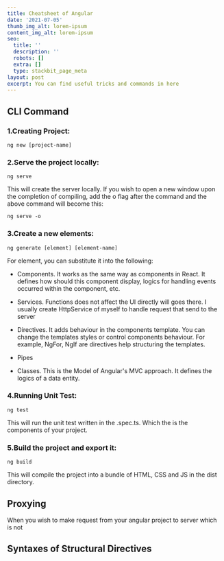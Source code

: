 ```yaml
---
title: Cheatsheet of Angular
date: '2021-07-05'
thumb_img_alt: lorem-ipsum
content_img_alt: lorem-ipsum
seo:
  title: ''
  description: ''
  robots: []
  extra: []
  type: stackbit_page_meta
layout: post
excerpt: You can find useful tricks and commands in here
---
```

## CLI Command

### 1.Creating Project:

`ng new [project-name]`

### 2.Serve the project locally:

`ng serve`

This will create the server locally. If you wish to open a new window upon the completion of compiling, add the o flag after the command and the above command will become this:

`ng serve -o`

### 3.Create a new elements:

`ng generate [element] [element-name]`

For element, you can substitute it into the following:

*   Components. It works as the same way as components in React. It defines how should this component display, logics for handling events occurred within the component, etc.

*   Services. Functions does not affect the UI directly will goes there. I usually create HttpService of myself to handle request that send to the server

*   Directives. It adds behaviour in the components template. You can change the templates styles or control components behaviour. For example, NgFor, NgIf are directives help structuring the templates.

*   Pipes

*   Classes. This is the Model of Angular's MVC approach. It defines the logics of a data entity.

### 4.Running Unit Test:

`ng test`

This will run the unit test written in the .spec.ts. Which the is the components of your project.

### 5.Build the project and export it:

`ng build`

This will compile the project into a bundle of HTML, CSS and JS in the dist directory.

## Proxying
When you wish to make request from your angular project to server which is not

## Syntaxes of Structural Directives
